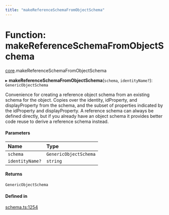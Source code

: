 ```yaml
---
title: "makeReferenceSchemaFromObjectSchema"
---
```

# Function: makeReferenceSchemaFromObjectSchema

[core](../modules/core.md).makeReferenceSchemaFromObjectSchema

▸ **makeReferenceSchemaFromObjectSchema**(`schema`, `identityName?`): `GenericObjectSchema`

Convenience for creating a reference object schema from an existing schema for the
object. Copies over the identity, idProperty, and displayProperty from the schema,
and the subset of properties indicated by the idProperty and displayProperty.
A reference schema can always be defined directly, but if you already have an object
schema it provides better code reuse to derive a reference schema instead.

#### Parameters

| Name | Type |
| :------ | :------ |
| `schema` | `GenericObjectSchema` |
| `identityName?` | `string` |

#### Returns

`GenericObjectSchema`

#### Defined in

[schema.ts:1254](https://github.com/coda/packs-sdk/blob/main/schema.ts#L1254)
